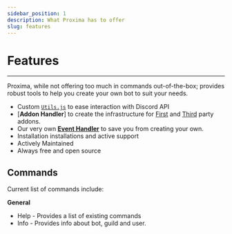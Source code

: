 ```yaml
---
sidebar_position: 1
description: What Proxima has to offer
slug: features
---
```


# Features

---

Proxima, while not offering too much in commands out-of-the-box; provides robust tools to help you create your own bot to suit your needs.

- Custom [`Utils.js`](/) to ease interaction with Discord API
- [**Addon Handler**] to create the infrastructure for [First](/docs/Developers/Addons/first-party) and [Third](/docs/Developers/Addons/third-party) party addons.
- Our very own [**Event Handler**](https://github.com/NeuShore/Proxima/blob/dev/Modules/Handlers/EventHandler.js) to save you from creating your own.
- Installation installations and active support
- Actively Maintained
- Always free and open source

## Commands

Current list of commands include:

**General**

- Help - Provides a list of existing commands
- Info - Provides info about bot, guild and user.